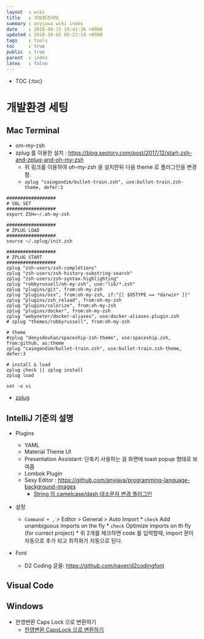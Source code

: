 ```yaml
---
layout  : wiki
title   : 개발환경세팅
summary : anyjava wiki index 
date    : 2018-08-15 19:41:36 +0900
updated : 2018-10-02 09:23:19 +0900
tags    : tools
toc     : true
public  : true
parent  : index
latex   : false
---
```

* TOC
{:toc}

# 개발환경 세팅

## Mac Terminal

* om-my-zsh
* zplug 를 이용한 설치 : https://blog.seotory.com/post/2017/12/start-zsh-and-zplug-and-oh-my-zsh
	* 위 링크를 이용하여 oh-my-zsh 을 설치한뒤 다음 theme 로 플러그인을 변경함.
	* `zplug "caiogondim/bullet-train.zsh", use:bullet-train.zsh-theme, defer:3`
	 
```
##################
# VAL SET
##################
export ZSH=~/.oh-my-zsh

##################
# ZPLUG LOAD
##################
source ~/.zplug/init.zsh

##################
# ZPLUG START
##################
zplug "zsh-users/zsh-completions"
zplug "zsh-users/zsh-history-substring-search"
zplug "zsh-users/zsh-syntax-highlighting"
zplug "robbyrussell/oh-my-zsh", use:"lib/*.zsh"
zplug "plugins/git", from:oh-my-zsh
zplug "plugins/osx", from:oh-my-zsh, if:"[[ $OSTYPE == *darwin* ]]"
zplug "plugins/zsh_reload", from:oh-my-zsh
zplug "plugins/colorize", from:oh-my-zsh
zplug "plugins/docker", from:oh-my-zsh
zplug "webyneter/docker-aliases", use:docker-aliases.plugin.zsh
# zplug "themes/robbyrussell", from:oh-my-zsh

# theme
#zplug "denysdovhan/spaceship-zsh-theme", use:spaceship.zsh, from:github, as:theme
zplug "caiogondim/bullet-train.zsh", use:bullet-train.zsh-theme, defer:3

# install & load
zplug check || zplug install
zplug load

set -o vi
```

* [zplug](https://github.com/zplug/zplug)
 
## IntelliJ 기준의 설명

* Plugins
  * YAML
  * Material Theme UI 
  * Presentation Assistant: 단축키 사용하는 걸 화면에 toast popup 형태로 보여줌
  * Lombok Plugin
  * Sexy Editor : https://github.com/anyjava/programming-language-background-images
	* [String 의 camelcase/dash 대소문자 변경 플러그인](https://plugins.jetbrains.com/plugin/2162-string-manipulation)

* 설정
  * `Command + ,` > Editor > General > Auto Import
		* `check` Add unambiguous imports on the fly
		* `check` Optimize imports on th fly (for currect project)
		* 위 2개를 체크하면 code 를 입력할때, import 문이 자동으로 추가 되고 최적화가 자동으로 된다.

* Font
  * D2 Coding 글꼴: https://github.com/naver/d2codingfont

## Visual Code

## Windows

* 한영변환 Caps Lock 으로 변환하기
	* [한영변환 CapsLock 으로 변환하기](https://medium.com/@jinhyoung/windows-%ED%95%9C%EC%98%81%EC%A0%84%ED%99%98%EC%9D%84-%EB%A7%A5-%EC%B2%98%EB%9F%BC-capslock%EC%9C%BC%EB%A1%9C-%ED%95%98%EB%8A%94-%EB%B0%A9%EB%B2%95-6137fa8c22c0)
